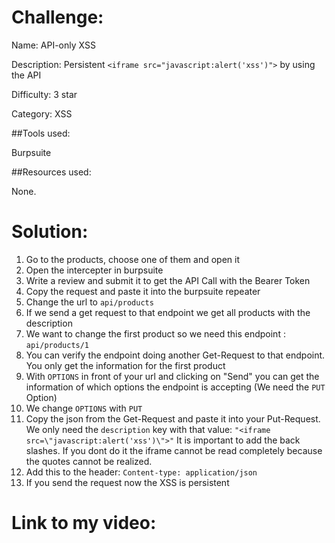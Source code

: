 # Challenge: 

Name: API-only XSS

Description: Persistent `<iframe src="javascript:alert('xss')">` by using the API

Difficulty: 3 star

Category: XSS

##Tools used:

Burpsuite

##Resources used:

None.

# Solution:

1. Go to the products, choose one of them and open it
2. Open the intercepter in burpsuite
3. Write a review and submit it to get the API Call with the Bearer Token
4. Copy the request and paste it into the burpsuite repeater
5. Change the url to `api/products`
6. If we send a get request to that endpoint we get all products with the description
7. We want to change the first product so we need this endpoint : `api/products/1`
8. You can verify the endpoint doing another Get-Request to that endpoint. You only get the information for the first product
9. With `OPTIONS` in front of your url and clicking on "Send" you can get the information of which options the endpoint is accepting (We need the `PUT` Option)
10. We change `OPTIONS` with `PUT`
11. Copy the json from the Get-Request and paste it into your Put-Request. We only need the `description` key with that value:  `"<iframe src=\"javascript:alert('xss')\">"`
    It is important to add the back slashes. If you dont do it the iframe cannot be read completely because the quotes cannot be realized.
12. Add this to the header: `Content-type: application/json`
13. If you send the request now the XSS is persistent

# Link to my video: 


